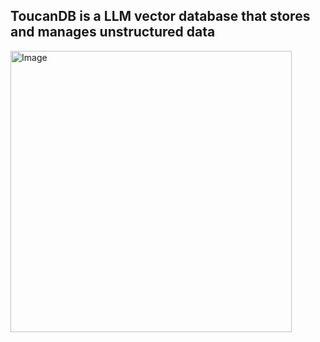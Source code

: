 ## ToucanDB is a LLM vector database that stores and manages unstructured data

<img width="450" height="450" alt="Image" src="https://github.com/user-attachments/assets/9ecf11e4-a710-4d19-87ec-29e8ac3301f3" />
